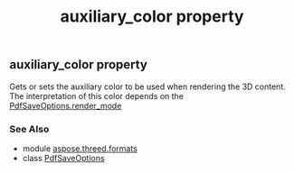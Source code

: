 ﻿---
title: auxiliary_color property
second_title: Aspose.3D for Python via .NET API References
description: 
type: docs
weight: 30
url: /python-net/aspose.threed.formats/pdfsaveoptions/auxiliary_color/
is_root: false
---

## auxiliary_color property


Gets or sets the auxiliary color to be used  when rendering the 3D content.
            The interpretation of this color depends on the [PdfSaveOptions.render_mode](/3d/python-net/aspose.threed.formats/pdfsaveoptions#render_mode)

### See Also
* module [aspose.threed.formats](../../)
* class [PdfSaveOptions](/3d/python-net/aspose.threed.formats/pdfsaveoptions)
